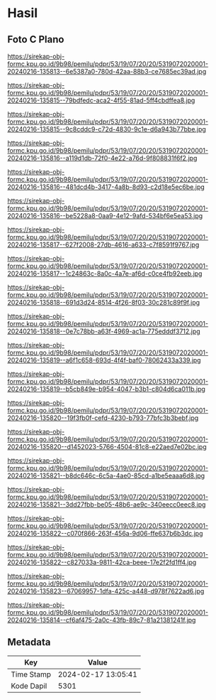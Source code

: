 # Hasil

## Foto C Plano

https://sirekap-obj-formc.kpu.go.id/9b98/pemilu/pdpr/53/19/07/20/20/5319072020001-20240216-135813--6e5387a0-780d-42aa-88b3-ce7685ec39ad.jpg

https://sirekap-obj-formc.kpu.go.id/9b98/pemilu/pdpr/53/19/07/20/20/5319072020001-20240216-135815--79bdfedc-aca2-4f55-81ad-5ff4cbdffea8.jpg

https://sirekap-obj-formc.kpu.go.id/9b98/pemilu/pdpr/53/19/07/20/20/5319072020001-20240216-135815--9c8cddc9-c72d-4830-9c1e-d6a943b77bbe.jpg

https://sirekap-obj-formc.kpu.go.id/9b98/pemilu/pdpr/53/19/07/20/20/5319072020001-20240216-135816--a119d1db-72f0-4e22-a76d-9f808831f6f2.jpg

https://sirekap-obj-formc.kpu.go.id/9b98/pemilu/pdpr/53/19/07/20/20/5319072020001-20240216-135816--481dcd4b-3417-4a8b-8d93-c2d18e5ec6be.jpg

https://sirekap-obj-formc.kpu.go.id/9b98/pemilu/pdpr/53/19/07/20/20/5319072020001-20240216-135816--be5228a8-0aa9-4e12-9afd-534bf6e5ea53.jpg

https://sirekap-obj-formc.kpu.go.id/9b98/pemilu/pdpr/53/19/07/20/20/5319072020001-20240216-135817--627f2008-27db-4616-a633-c7f8591f9767.jpg

https://sirekap-obj-formc.kpu.go.id/9b98/pemilu/pdpr/53/19/07/20/20/5319072020001-20240216-135817--1c24863c-8a0c-4a7e-af6d-c0ce4fb92eeb.jpg

https://sirekap-obj-formc.kpu.go.id/9b98/pemilu/pdpr/53/19/07/20/20/5319072020001-20240216-135818--691d3d24-8514-4f26-8f03-30c281c89f9f.jpg

https://sirekap-obj-formc.kpu.go.id/9b98/pemilu/pdpr/53/19/07/20/20/5319072020001-20240216-135818--0e7c78bb-a63f-4969-ac1a-775edddf3712.jpg

https://sirekap-obj-formc.kpu.go.id/9b98/pemilu/pdpr/53/19/07/20/20/5319072020001-20240216-135819--a6f1c658-693d-4f4f-baf0-78062433a339.jpg

https://sirekap-obj-formc.kpu.go.id/9b98/pemilu/pdpr/53/19/07/20/20/5319072020001-20240216-135819--b5cb849e-b954-4047-b3b1-c804d6ca011b.jpg

https://sirekap-obj-formc.kpu.go.id/9b98/pemilu/pdpr/53/19/07/20/20/5319072020001-20240216-135820--19f3fb0f-cefd-4230-b793-77bfc3b3bebf.jpg

https://sirekap-obj-formc.kpu.go.id/9b98/pemilu/pdpr/53/19/07/20/20/5319072020001-20240216-135820--d1452023-5766-4504-81c8-e22aed7e02bc.jpg

https://sirekap-obj-formc.kpu.go.id/9b98/pemilu/pdpr/53/19/07/20/20/5319072020001-20240216-135821--b8dc646c-6c5a-4ae0-85cd-a1be5eaaa6d8.jpg

https://sirekap-obj-formc.kpu.go.id/9b98/pemilu/pdpr/53/19/07/20/20/5319072020001-20240216-135821--3dd27fbb-be05-48b6-ae9c-340eecc0eec8.jpg

https://sirekap-obj-formc.kpu.go.id/9b98/pemilu/pdpr/53/19/07/20/20/5319072020001-20240216-135822--c070f866-263f-456a-9d06-ffe637b6b3dc.jpg

https://sirekap-obj-formc.kpu.go.id/9b98/pemilu/pdpr/53/19/07/20/20/5319072020001-20240216-135822--c827033a-9811-42ca-beee-17e2f2fd1ff4.jpg

https://sirekap-obj-formc.kpu.go.id/9b98/pemilu/pdpr/53/19/07/20/20/5319072020001-20240216-135823--67069957-1dfa-425c-a448-d978f7622ad6.jpg

https://sirekap-obj-formc.kpu.go.id/9b98/pemilu/pdpr/53/19/07/20/20/5319072020001-20240216-135814--cf6af475-2a0c-43fb-89c7-81a21381241f.jpg


## Metadata

| Key        | Value               |
| ---------- | ------------------- |
| Time Stamp | 2024-02-17 13:05:41 |
| Kode Dapil | 5301                |



